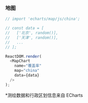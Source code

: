 
### 地图

<!--start-code-->
```js
// import 'echarts/map/js/china';

// const data = [
//   ['北京', random()],
//   ['天津', random()],
//   ...
// ];

ReactDOM.render(
  <MapChart
    name="覆盖率"
    map="china"
    data={data}
  />
);
```
<!--end-code-->

*测绘数据和行政区划信息来自 ECharts
